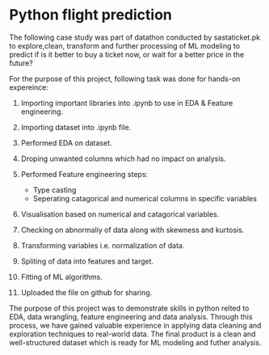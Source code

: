 # Python flight prediction

The following case study was part of datathon conducted by sastaticket.pk to explore,clean, transform and further processing of ML modeling to predict if is it better to buy a ticket now, or wait for a better price in the future?

For the purpose of this project, following task was done for hands-on expereince:

1. Importing important libraries into .ipynb to use in EDA & Feature engineering.

2. Importing dataset into .ipynb file.

3. Performed EDA on dataset.

4. Droping unwanted columns which had no impact on analysis.

5. Performed Feature engineering steps:
    - Type casting
    - Seperating catagorical and numerical columns in specific variables

6. Visualisation based on numerical and catagorical variables.

7. Checking on abnormaliy of data along with skewness and kurtosis.

8. Transforming variables i.e. normalization of data.

9. Spliting of data into features and target.

10. Fitting of ML algorithms.

11. Uploaded the file on github for sharing.

The purpose of this project was to demonstrate skills in python relted to EDA, data wrangling, feature engineering and data analysis. Through this process, we have gained valuable experience in applying data cleaning and exploration techniques to real-world data. The final product is a clean and well-structured dataset which is ready for ML modeling and futher analysis.
